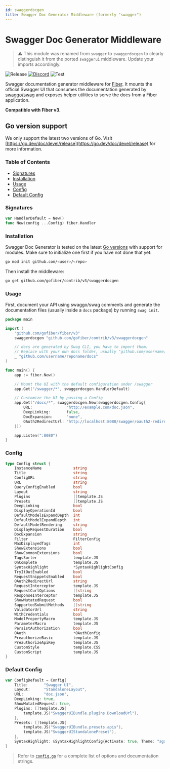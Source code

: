 ```yaml
---
id: swaggerdocgen
title: Swagger Doc Generator Middleware (formerly "swagger")
---
```


# Swagger Doc Generator Middleware

> ⚠️ This module was renamed from `swagger` to `swaggerdocgen` to clearly distinguish it from the ported `swaggerui` middleware. Update your imports accordingly.

![Release](https://img.shields.io/github/v/tag/gofiber/contrib?filter=swaggerdocgen*)
[![Discord](https://img.shields.io/discord/704680098577514527?style=flat&label=%F0%9F%92%AC%20discord&color=00ACD7)](https://gofiber.io/discord)
![Test](https://github.com/gofiber/contrib/actions/workflows/test-swaggerdocgen.yml/badge.svg)

Swagger documentation generator middleware for [Fiber](https://github.com/gofiber/fiber). It mounts the official Swagger UI that consumes the documentation generated by [swaggo/swag](https://github.com/swaggo/swag) and exposes helper utilities to serve the docs from a Fiber application.

**Compatible with Fiber v3.**

## Go version support

We only support the latest two versions of Go. Visit [https://go.dev/doc/devel/release](https://go.dev/doc/devel/release) for more information.

### Table of Contents
- [Signatures](#signatures)
- [Installation](#installation)
- [Usage](#usage)
- [Config](#config)
- [Default Config](#default-config)

### Signatures
```go
var HandlerDefault = New()
func New(config ...Config) fiber.Handler
```

### Installation
Swagger Doc Generator is tested on the latest [Go versions](https://golang.org/dl/) with support for modules. Make sure to initialize one first if you have not done that yet:
```bash
go mod init github.com/<user>/<repo>
```
Then install the middleware:
```bash
go get github.com/gofiber/contrib/v3/swaggerdocgen
```

### Usage
First, document your API using swaggo/swag comments and generate the documentation files (usually inside a `docs` package) by running `swag init`.

```go
package main

import (
    "github.com/gofiber/fiber/v3"
    swaggerdocgen "github.com/gofiber/contrib/v3/swaggerdocgen"

    // docs are generated by Swag CLI, you have to import them.
    // Replace with your own docs folder, usually "github.com/username/reponame/docs".
    _ "github.com/username/reponame/docs"
)

func main() {
    app := fiber.New()

    // Mount the UI with the default configuration under /swagger
    app.Get("/swagger/*", swaggerdocgen.HandlerDefault)

    // Customize the UI by passing a Config
    app.Get("/docs/*", swaggerdocgen.New(swaggerdocgen.Config{
        URL:               "http://example.com/doc.json",
        DeepLinking:       false,
        DocExpansion:      "none",
        OAuth2RedirectUrl: "http://localhost:8080/swagger/oauth2-redirect.html",
    }))

    app.Listen(":8080")
}
```

### Config
```go
type Config struct {
    InstanceName              string
    Title                     string
    ConfigURL                 string
    URL                       string
    QueryConfigEnabled        bool
    Layout                    string
    Plugins                   []template.JS
    Presets                   []template.JS
    DeepLinking               bool
    DisplayOperationId        bool
    DefaultModelsExpandDepth  int
    DefaultModelExpandDepth   int
    DefaultModelRendering     string
    DisplayRequestDuration    bool
    DocExpansion              string
    Filter                    FilterConfig
    MaxDisplayedTags          int
    ShowExtensions            bool
    ShowCommonExtensions      bool
    TagsSorter                template.JS
    OnComplete                template.JS
    SyntaxHighlight           *SyntaxHighlightConfig
    TryItOutEnabled           bool
    RequestSnippetsEnabled    bool
    OAuth2RedirectUrl         string
    RequestInterceptor        template.JS
    RequestCurlOptions        []string
    ResponseInterceptor       template.JS
    ShowMutatedRequest        bool
    SupportedSubmitMethods    []string
    ValidatorUrl              string
    WithCredentials           bool
    ModelPropertyMacro        template.JS
    ParameterMacro            template.JS
    PersistAuthorization      bool
    OAuth                     *OAuthConfig
    PreauthorizeBasic         template.JS
    PreauthorizeApiKey        template.JS
    CustomStyle               template.CSS
    CustomScript              template.JS
}
```

### Default Config
```go
var ConfigDefault = Config{
    Title:       "Swagger UI",
    Layout:      "StandaloneLayout",
    URL:         "doc.json",
    DeepLinking: true,
    ShowMutatedRequest: true,
    Plugins: []template.JS{
        template.JS("SwaggerUIBundle.plugins.DownloadUrl"),
    },
    Presets: []template.JS{
        template.JS("SwaggerUIBundle.presets.apis"),
        template.JS("SwaggerUIStandalonePreset"),
    },
    SyntaxHighlight: &SyntaxHighlightConfig{Activate: true, Theme: "agate"},
}
```

> Refer to [`config.go`](./config.go) for a complete list of options and documentation strings.


